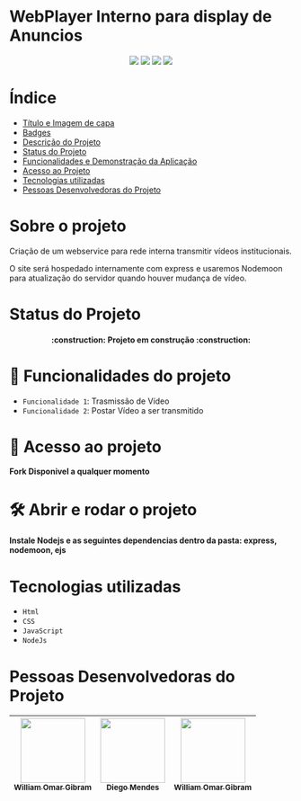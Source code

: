 # WebPlayer Interno para display de Anuncios

<p align="center">
<img src="https://img.shields.io/badge/version-1.0-blue"/>
<img src="https://img.shields.io/badge/-HTML-green"/>
<img src="https://img.shields.io/badge/-CSS-green"/>
<img src="https://img.shields.io/badge/-JavaScript-green"/>
</p>

# Índice

- [Título e Imagem de capa](#WebPlayer-Interno-para-display-de-Anuncios)
- [Badges](#badges)
- [Descrição do Projeto](#Sobre-o-projeto)
- [Status do Projeto](#status-do-Projeto)
- [Funcionalidades e Demonstração da Aplicação](#Funcionalidades-do-projeto)
- [Acesso ao Projeto](#acesso-ao-projeto)
- [Tecnologias utilizadas](#tecnologias-utilizadas)
- [Pessoas Desenvolvedoras do Projeto](#pessoas-desenvolvedoras)

# Sobre o projeto

Criação de um webservice para rede interna transmitir vídeos institucionais.


O site será hospedado internamente com express e usaremos Nodemoon para atualização do servidor quando houver mudança de vídeo.
# Status do Projeto

<h4 align="center"> 
    :construction:  Projeto em construção  :construction:
</h4>

# :hammer: Funcionalidades do projeto

- `Funcionalidade 1`: Trasmissão de Vídeo
- `Funcionalidade 2`: Postar Vídeo a ser transmitido

# 📁 Acesso ao projeto

**Fork Disponivel a qualquer momento**

# 🛠️ Abrir e rodar o projeto

**Instale Nodejs e as seguintes dependencias dentro da pasta: express, nodemoon, ejs**

# Tecnologias utilizadas

- `Html`
- `CSS`
- `JavaScript`
- `NodeJs`

# Pessoas Desenvolvedoras do Projeto

| [<img src="https://avatars.githubusercontent.com/u/97992826?v=4" width=115><br><sub>William Omar Gibram</sub>](https://github.com/WillogDev1) | [<img src="https://avatars.githubusercontent.com/u/37004266?v=4" width=115><br><sub>Diego Mendes</sub>](https://github.com/isdiego) | [<img src="https://avatars.githubusercontent.com/u/97992826?v=4" width=115><br><sub>William Omar Gibram</sub>](https://github.com/WillogDev1) |
| :-------------------------------------------------------------------------------------------------------------------------------------------: | :-------------------------------------------------------------------------------------------------------------------------------------------: | :-------------------------------------------------------------------------------------------------------------------------------------------: |
